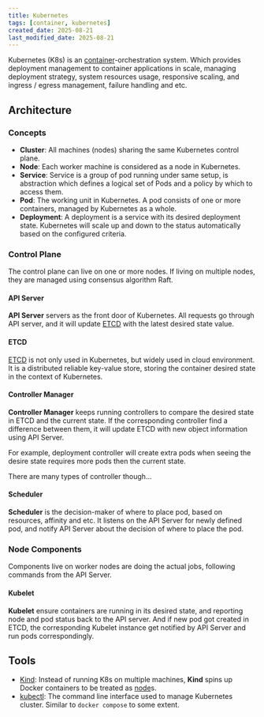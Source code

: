 ```yaml
---
title: Kubernetes
tags: [container, kubernetes]
created_date: 2025-08-21
last_modified_date: 2025-08-21
---
```


Kubernetes (K8s) is an [container](as/developer/notes/container.md)-orchestration system. Which provides deployment management to container applications in scale, managing deployment strategy, system resources usage, responsive scaling, and ingress / egress management, failure handling and etc.

## Architecture

### Concepts

- **Cluster**: All machines (nodes) sharing the same Kubernetes control plane.
- **Node**: Each worker machine is considered as a node in Kubernetes.
- **Service**: Service is a group of pod running under same setup, is abstraction which defines a logical set of Pods and a policy by which to access them.
- **Pod**: The working unit in Kubernetes. A pod consists of one or more containers, managed by Kubernetes as a whole.
- **Deployment**: A deployment is a service with its desired deployment state. Kubernetes will scale up and down to the status automatically based on the configured criteria.

### Control Plane

The control plane can live on one or more nodes. If living on multiple nodes, they are managed using consensus algorithm Raft.

#### API Server

**API Server** servers as the front door of Kubernetes. All requests go through API server, and it will update [ETCD](#ETCD) with the latest desired state value.

#### ETCD

[ETCD](https://github.com/etcd-io/etcd) is not only used in Kubernetes, but widely used in cloud environment. It is a distributed reliable key-value store, storing the container desired state in the context of Kubernetes.

#### Controller Manager

**Controller Manager** keeps running controllers to compare the desired state in ETCD and the current state. If the corresponding controller find a difference between them, it will update ETCD with new object information using API Server.

For example, deployment controller will create extra pods when seeing the desire state requires more pods then the current state.

There are many types of controller though...

#### Scheduler

**Scheduler** is the decision-maker of where to place pod, based on resources, affinity and etc. It listens on the API Server for newly defined pod, and notify API Server about the decision of where to place the pod.

### Node Components

Components live on worker nodes are doing the actual jobs, following commands from the API Server.

#### Kubelet

**Kubelet** ensure containers are running in its desired state, and reporting node and pod status back to the API server. And if new pod got created in ETCD, the corresponding Kubelet instance get notified by API Server and run pods correspondingly.

## Tools

- [Kind](https://kind.sigs.k8s.io/): Instead of running K8s on multiple machines, **Kind** spins up Docker containers to be treated as [node](#Nodes)s.
- [kubectl](https://kubernetes.io/docs/reference/kubectl/): The command line interface used to manage Kubernetes cluster. Similar to `docker compose` to some extent.